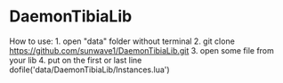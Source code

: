 # DaemonTibiaLib

How to use:
	1. open "data" folder without terminal
	2. git clone https://github.com/sunwave1/DaemonTibiaLib.git
	3. open some file from your lib
	4. put on the first or last line
		dofile('data/DaemonTibiaLib/Instances.lua')
